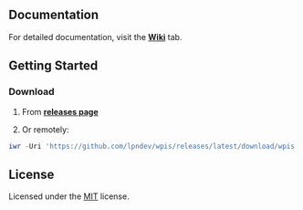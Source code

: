 ## Documentation

For detailed documentation, visit the [**Wiki**](https://github.com/lpndev/wpis/wiki) tab.

## Getting Started

### Download

1. From **[releases page](https://github.com/lpndev/wpis/releases)**

2. Or remotely:

```powershell
iwr -Uri 'https://github.com/lpndev/wpis/releases/latest/download/wpis.zip' -OutFile "$env:USERPROFILE\Downloads\wpis.zip"; Expand-Archive "$env:USERPROFILE\Downloads\wpis.zip" -DestinationPath "$env:USERPROFILE\Downloads" -Force; powershell -ExecutionPolicy Bypass -File "$env:USERPROFILE\Downloads\wpis\wpis\main.ps1"
```

## License

Licensed under the [MIT](https://github.com/lpndev/emu-starter/blob/main/LICENSE) license.
